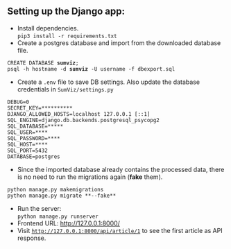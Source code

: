 ## Setting up the Django app:
- Install dependencies.     
`pip3 install -r requirements.txt`
- Create a postgres database and import from the downloaded database file. 
<pre><code>CREATE DATABASE <b>sumviz</b>;
psql -h hostname -d <b>sumviz</b> -U username -f dbexport.sql</code></pre>

- Create a `.env` file to save DB settings. Also update the database credentials in `SumViz/settings.py`  
<pre><code>DEBUG=0
SECRET_KEY=**********
DJANGO_ALLOWED_HOSTS=localhost 127.0.0.1 [::1]
SQL_ENGINE=django.db.backends.postgresql_psycopg2
SQL_DATABASE=*****
SQL_USER=****
SQL_PASSWORD=****
SQL_HOST=****
SQL_PORT=5432
DATABASE=postgres</code></pre>
- Since the imported database already contains the processed data, there is no need to run the migrations again (**fake** them).    
<pre><code>python manage.py makemigrations
python manage.py migrate **--fake**</code></pre>
- Run the server:   
<code>python manage.py runserver</code>
- Frontend URL: http://127.0.0.1:8000/
- Visit <a href="http://127.0.0.1:8000/api/article/1" target=_blank>`http://127.0.0.1:8000/api/article/1`</a> to see the first article as API response.
